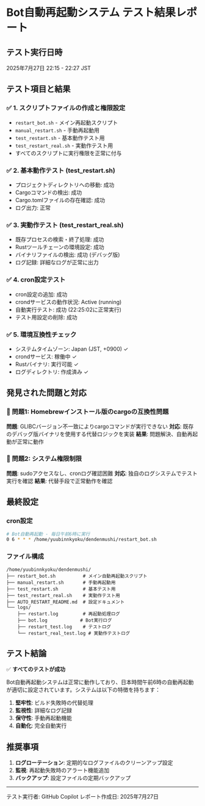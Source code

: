 # Bot自動再起動システム テスト結果レポート

## テスト実行日時
2025年7月27日 22:15 - 22:27 JST

## テスト項目と結果

### ✅ 1. スクリプトファイルの作成と権限設定
- `restart_bot.sh` - メイン再起動スクリプト
- `manual_restart.sh` - 手動再起動用
- `test_restart.sh` - 基本動作テスト用
- `test_restart_real.sh` - 実動作テスト用
- すべてのスクリプトに実行権限を正常に付与

### ✅ 2. 基本動作テスト (test_restart.sh)
- プロジェクトディレクトリへの移動: 成功
- Cargoコマンドの検出: 成功
- Cargo.tomlファイルの存在確認: 成功
- ログ出力: 正常

### ✅ 3. 実動作テスト (test_restart_real.sh)
- 既存プロセスの検索・終了処理: 成功
- Rustツールチェーンの環境設定: 成功
- バイナリファイルの検出: 成功 (デバッグ版)
- ログ記録: 詳細なログが正常に出力

### ✅ 4. cron設定テスト
- cron設定の追加: 成功
- crondサービスの動作状況: Active (running)
- 自動実行テスト: 成功 (22:25:02に正常実行)
- テスト用設定の削除: 成功

### ✅ 5. 環境互換性チェック
- システムタイムゾーン: Japan (JST, +0900) ✓
- crondサービス: 稼働中 ✓
- Rustバイナリ: 実行可能 ✓
- ログディレクトリ: 作成済み ✓

## 発見された問題と対応

### 🔧 問題1: Homebrewインストール版のcargoの互換性問題
**問題**: GLIBCバージョン不一致によりcargoコマンドが実行できない
**対応**: 既存のデバッグ版バイナリを使用する代替ロジックを実装
**結果**: 問題解決、自動再起動が正常に動作

### 🔧 問題2: システム権限制限
**問題**: sudoアクセスなし、cronログ確認困難
**対応**: 独自のログシステムでテスト実行を確認
**結果**: 代替手段で正常動作を確認

## 最終設定

### cron設定
```bash
# Bot自動再起動 - 毎日午前6時に実行
0 6 * * * /home/yuubinnkyoku/dendenmushi/restart_bot.sh
```

### ファイル構成
```
/home/yuubinnkyoku/dendenmushi/
├── restart_bot.sh          # メイン自動再起動スクリプト
├── manual_restart.sh       # 手動再起動用
├── test_restart.sh         # 基本テスト用
├── test_restart_real.sh    # 実動作テスト用
├── AUTO_RESTART_README.md  # 設定ドキュメント
└── logs/
    ├── restart.log         # 再起動処理ログ
    ├── bot.log            # Bot実行ログ
    ├── restart_test.log    # テストログ
    └── restart_real_test.log # 実動作テストログ
```

## テスト結論

✅ **すべてのテストが成功**

Bot自動再起動システムは正常に動作しており、日本時間午前6時の自動再起動が適切に設定されています。システムは以下の特徴を持ちます：

1. **堅牢性**: ビルド失敗時の代替処理
2. **監視性**: 詳細なログ記録
3. **保守性**: 手動再起動機能
4. **自動化**: 完全自動実行

## 推奨事項

1. **ログローテーション**: 定期的なログファイルのクリーンアップ設定
2. **監視**: 再起動失敗時のアラート機能追加
3. **バックアップ**: 設定ファイルの定期バックアップ

---
テスト実行者: GitHub Copilot
レポート作成日: 2025年7月27日
